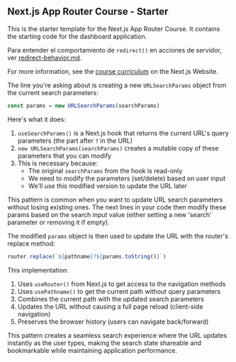 ## Next.js App Router Course - Starter

This is the starter template for the Next.js App Router Course. It contains the starting code for the dashboard application.

Para entender el comportamiento de `redirect()` en acciones de servidor, ver [redirect-behavior.md](./redirect-behavior.md).

For more information, see the [course curriculum](https://nextjs.org/learn) on the Next.js Website.

The line you're asking about is creating a new `URLSearchParams` object from the current search parameters:

```typescript
const params = new URLSearchParams(searchParams)
```

Here's what it does:

1. `useSearchParams()` is a Next.js hook that returns the current URL's query parameters (the part after `?` in the URL)
2. `new URLSearchParams(searchParams)` creates a mutable copy of these parameters that you can modify
3. This is necessary because:
   - The original `searchParams` from the hook is read-only
   - We need to modify the parameters (set/delete) based on user input
   - We'll use this modified version to update the URL later

This pattern is common when you want to update URL search parameters without losing existing ones. The next lines in your code then modify these params based on the search input value (either setting a new 'search' parameter or removing it if empty).

The modified `params` object is then used to update the URL with the router's replace method:

```typescript
router.replace(`${pathname}?${params.toString()}`)
```

This implementation:
1. Uses `useRouter()` from Next.js to get access to the navigation methods
2. Uses `usePathname()` to get the current path without query parameters
3. Combines the current path with the updated search parameters
4. Updates the URL without causing a full page reload (client-side navigation)
5. Preserves the browser history (users can navigate back/forward)

This pattern creates a seamless search experience where the URL updates instantly as the user types, making the search state shareable and bookmarkable while maintaining application performance.
